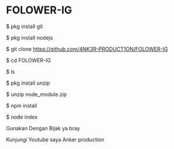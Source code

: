 # FOLOWER-IG

$ pkg install git

$ pkg install nodejs

$ git clone https://github.com/4NK3R-PRODUCT1ON/FOLOWER-IG

$ cd FOLOWER-IG

$ ls

$ pkg install unzip

$ unzip node_module.zip

$ npm install

$ node index

Gunakan Dengan Bijak ya bray

Kunjungi Youtube saya Anker production
